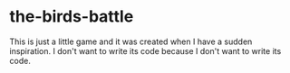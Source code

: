 # the-birds-battle
This is just a little game and it was created when I have a sudden inspiration. I don't want to write its code because I don't want to write its code.
